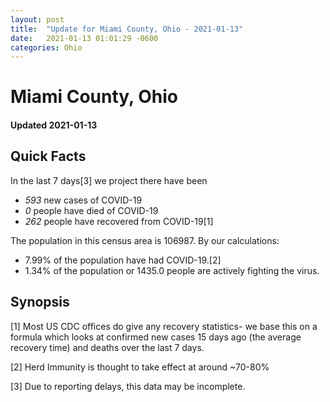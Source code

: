 ```yaml
---
layout: post
title:  "Update for Miami County, Ohio - 2021-01-13"
date:   2021-01-13 01:01:29 -0600
categories: Ohio
---
```


# Miami County, Ohio
#### Updated 2021-01-13

## Quick Facts

In the last 7 days[3] we project there have been
- *593* new cases of COVID-19
- *0* people have died of COVID-19
- *262* people have recovered from COVID-19[1]

The population in this census area is 106987. By our calculations:
- 7.99% of the population have had COVID-19.[2]
- 1.34% of the population or 1435.0 people are actively fighting the virus.

## Synopsis




[1] Most US CDC offices do give any recovery statistics- we base this on a formula which looks at confirmed new cases
15 days ago (the average recovery time) and deaths over the last 7 days.

[2] Herd Immunity is thought to take effect at around ~70-80%

[3] Due to reporting delays, this data may be incomplete.
 
    